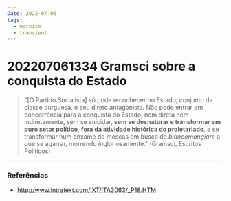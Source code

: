 ```yaml
---
Date: 2022-07-06
tags:
  - marxism
  - transient
---
```

# 202207061334 Gramsci sobre a conquista do Estado
> "[O Partido Socialista] só pode reconhecer no Estado, conjunto da classe burguesa, o seu direto antagonista. 
> Não pode entrar em concorrência para a conquista do Estado, nem direta nem indiretamente, sem se suicidar, **sem se desnaturar e transformar em puro setor político**, **fora da atividade histórica do proletariado**, e se transformar num enxame de moscas em busca de *biancomangiare* a que se agarrar, morrendo ingloriosamente." (Gramsci, Escritos Políticos)



---
### Referências
- http://www.intratext.com/IXT/ITA3063/_P18.HTM